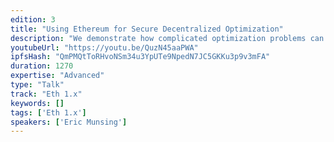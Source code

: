 ```yaml
---
edition: 3
title: "Using Ethereum for Secure Decentralized Optimization"
description: "We demonstrate how complicated optimization problems can be solved by combining decentralized optimization algorithms with an aggregation step in a smart contract. Using tools from convex optimization, we decompose difficult problems into a set of subproblems with can be computed off-blockchain, finally reaching consensus on the global optimum by passing message with the on-blockchain aggregation step. We present an example of applying this approach to optimizing power dispatch on an electricity grid, but the approach can also be used to solve other problems in machine learning, coordinating robotic agents, or coordinating economic systems."
youtubeUrl: "https://youtu.be/QuzN45aaPWA"
ipfsHash: "QmPMQtToRHvoNSm34u3YpUTe9NpedN7JC5GKKu3p9v3mFA"
duration: 1270
expertise: "Advanced"
type: "Talk"
track: "Eth 1.x"
keywords: []
tags: ['Eth 1.x']
speakers: ['Eric Munsing']
---
```

